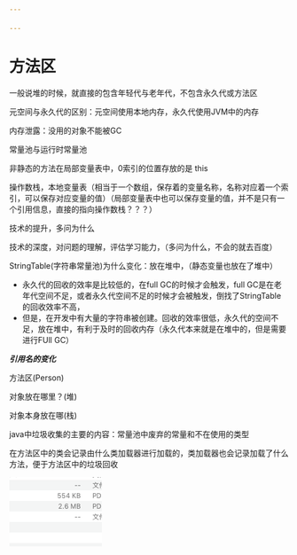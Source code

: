 ```yaml
---

---
```


# 方法区

一般说堆的时候，就直接的包含年轻代与老年代，不包含永久代或方法区



元空间与永久代的区别：元空间使用本地内存，永久代使用JVM中的内存

内存泄露：没用的对象不能被GC

常量池与运行时常量池

非静态的方法在局部变量表中，0索引的位置存放的是 this

操作数栈，本地变量表（相当于一个数组，保存着的变量名称，名称对应着一个索引，可以保存对应变量的值）（局部变量表中也可以保存变量的值，并不是只有一个引用信息，直接的指向操作数栈？？？）


技术的提升，多问为什么

技术的深度，对问题的理解，评估学习能力，（多问为什么，不会的就去百度）

StringTable(字符串常量池)为什么变化：放在堆中，（静态变量也放在了堆中）

- 永久代的回收的效率是比较低的，在full GC的时候才会触发，full GC是在老年代空间不足，或者永久代空间不足的时候才会被触发，倒找了StringTable的回收效率不高，
- 但是，在开发中有大量的字符串被创建。回收的效率很低，永久代的空间不足，放在堆中，有利于及时的回收内存（永久代本来就是在堆中的，但是需要进行FUll GC）

**_*引用名的变化*_**



方法区(Person)

对象放在哪里？(堆)

对象本身放在哪(栈)





java中垃圾收集的主要的内容：常量池中废弃的常量和不在使用的类型



在方法区中的类会记录由什么类加载器进行加载的，类加载器也会记录加载了什么方法，便于方法区中的垃圾回收



![我是一个中文](./media/中文.png)





